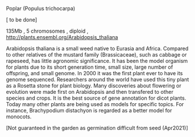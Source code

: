 
Poplar (Populus trichocarpa)

[ to be done]

135Mb , 5 chromosomes , diploid , http://plants.ensembl.org/Arabidopsis_thaliana

Arabidopsis thaliana is a small weed native to Eurasia and Africa. Compared to other relatives of the mustard family (Brassicaceae), such as cabbage or rapeseed, has little agronomic significance. It has been the model organism for plants due to its short generation time, small size, large number of offspring, and small genome. In 2000 it was the first plant ever to have its genome sequenced. Researchers around the world have used this tiny plant as a Rosetta stone for plant biology. Many discoveries about flowering or evolution were made first on Arabidopsis and then transfered to other species and crops. It is the best source of gene annotation for dicot plants. Today many other plants are being used as models for specific topics. For instance, Brachypodium distachyon is regarded as a better model for monocots.

[Not guaranteed in the garden as germination difficult from seed (Apr2021)]
